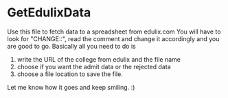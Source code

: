 # GetEdulixData
Use this file to fetch data to a spreadsheet from edulix.com
You will have to look for "CHANGE::", read the comment and change it accordingly and you are good to go.
Basically all you need to do is 
1. write the URL of the college from edulix and the file name
2. choose if you want the admit data or the rejected data
3. choose a file location to save the file.

Let me know how it goes and keep smiling. :)
